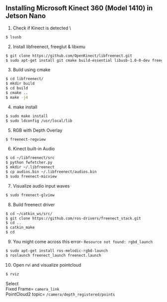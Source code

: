 ## Installing Microsoft Kinect 360 (Model 1410) in Jetson Nano

1. Check if Kinect is detected \
```bash
$ lsusb
```

2. Install libfreenect, freeglut & libxmu
```bash
$ git clone https://github.com/OpenKinect/libfreenect.git
$ sudo apt-get install git cmake build-essential libusb-1.0-0-dev freeglut3-dev libxmu-dev libxi-dev
```
3. Build using cmake
```bash
$ cd libfreenect/
$ mkdir build
$ cd build
$ cmake ..
$ make -j4
```
4. make install
```bash
$ sudo make install
$ sudo ldconfig /usr/local/lib
```
5. RGB with Depth Overlay
```bash
$ freenect-regview
```
6. Kinect built-in Audio 
```bash
$ cd ~/libfreenect/src
$ python fwfetcher.py
$ mkdir ~/.libfreenect
$ cp audios.bin ~/.libfreenect/audios.bin
$ sudo freenect-micview
```
7. Visualize audio input waves
```bash
$ sudo freenect-glview
```
8. Build freenect driver
```bash
$ cd ~/catkin_ws/src/
$ git clone https://github.com/ros-drivers/freenect_stack.git
$ cd ..
$ catkin_make
$ cd
```
9. You might come across this error- `Resource not found: rgbd_launch`
```bash
$ sudo apt-get install ros-melodic-rgbd-launch
$ roslaunch freenect_launch freenect.launch
```
10. Open rvi and visualize pointcloud
```bash
$ rviz
```
Select \
Fixed Frame= `camera_link` \
PointCloud2 topic= `/camera/depth_registered/points`
